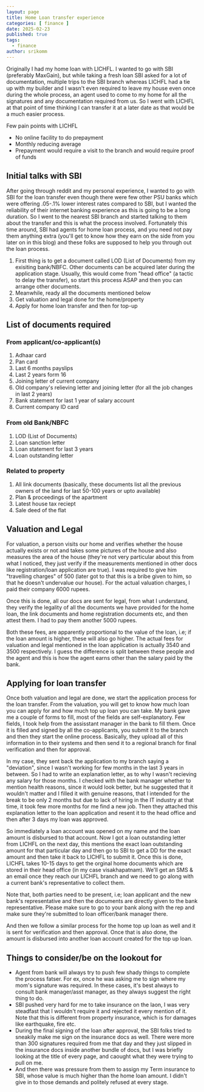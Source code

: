 ```yaml
---
layout: page
title: Home Loan transfer experience
categories: [ finance ]
date: 2025-02-23
published: true
tags:
  - finance
author: srikomm
---
```


Originally I had my home loan with LICHFL. I wanted to go with SBI (preferably MaxGain), but while taking a fresh loan SBI 
asked for a lot of documentation, multiple trips to the SBI branch whereas LICHFL had a tie up with my builder and I wasn't 
even required to leave my house even once during the whole process, an agent used to come to my home for all the signatures 
and any documentation required from us. So I went with LICHFL at that point of time thinking I can transfer it at a later date
as that would be a much easier process. 

Few pain points with LICHFL
- No online facility to do prepayment
- Monthly reducing average
- Prepayment would require a visit to the branch and would require proof of funds

## Initial talks with SBI

After going through reddit and my personal experience, I wanted to go with SBI for the loan transfer even though there were few 
other PSU banks which were offering .05-.1% lower interest rates compared to SBI, but I wanted the reliability of their internet 
banking experience as this is going to be a long duration. So I went to the nearest SBI branch and started talking to them about 
the transfer and this is what the process involved. Fortunately this time around, SBI had agents for home loan process, and you 
need not pay them anything extra (you'll get to know how they earn on the side from you later on in this blog) and these folks 
are supposed to help you through out the loan process.

1. First thing is to get a document called LOD (List of Documents) from my exisiting bank/NBFC. Other documents can be acquired later during the 
application stage. Usually, this would come from "head office" (a tactic to delay the transfer), so start this process ASAP and then you can 
arrange other documents.
2. Meanwhile, ready all the documents mentioned below
3. Get valuation and legal done for the home/property
4. Apply for home loan transfer and then for top-up

## List of documents required
### From applicant/co-applicant(s)
1. Adhaar card
2. Pan card
3. Last 6 months payslips
4. Last 2 years form 16
5. Joining letter of current company
6. Old company's relieving letter and joining letter (for all the job changes in last 2 years)
7. Bank statement for last 1 year of salary account
8. Current company ID card

### From old Bank/NBFC
1. LOD (List of Documents)
2. Loan sanction letter
3. Loan statement for last 3 years
4. Loan outstanding letter

### Related to property
1. All link documents (basically, these documents list all the previous owners of the land for last 50-100 years or upto available)
2. Plan & proceedings of the apartment
3. Latest house tax reciept
4. Sale deed of the flat

## Valuation and Legal

For valuation, a person visits our home and verifies whether the house actually exists or not and takes some pictures of the house
and also measures the area of the house (they're not very particular about this from what I noticed, they just verify if the measurements
mentioned in other docs like registration/loan application are true). I was required to give him "travelling charges" of 500 (later got to
that this is a bribe given to him, so that he doesn't undervalue our house). For the actual valuation charges, I paid their company 6000 rupees.

Once this is done, all our docs are sent for legal, from what I understand, they verify the legality of all the documents we have provided for 
the home loan, the link documents and home registration documents etc, and then attest them. I had to pay them another 5000 rupees.

Both these fees, are apparently proportional to the value of the loan, i.e; if the loan amount is higher, these will also go higher.
The actual fees for valuation and legal mentioned in the loan application is actually 3540 and 3500 respectively. I guess the difference
is split between these people and the agent and this is how the agent earns other than the salary paid by the bank.

## Applying for loan transfer

Once both valuation and legal are done, we start the application process for the loan transfer. From the valuation, you will get to know how much
loan you can apply for and how much top up loan you can take. My bank gave me a couple of forms to fill, most of the fields are self-explanatory. 
Few fields, I took help from the assisstant manager in the bank to fill them. Once it is filled and signed by all the co-applicants, you submit it
to the branch and then they start the online process. Basically, they upload all of this information in to their systems and then send it to a 
regional branch for final verification and then for approval. 

In my case, they sent back the application to my branch saying a "deviation", since I wasn't working for few months in the last 3 years in between. 
So I had to write an explanation letter, as to why I wasn't recieving any salary for those months. I checked with the bank manager whether to 
mention health reasons, since it would look better, but he suggested that it wouldn't matter and I filled it with genuine reasons, that I intended 
for the break to be only 2 months but due to lack of hiring in the IT industry at that  time, it took few more months for me find a new job. 
Then they attached this explanation letter to the loan application and resent it to the head office and then after 3 days my loan was approved. 

So immediately a loan account was opened on my name and the loan amount is disbursed to that account.
Now I got a loan outstanding letter from LICHFL on the next day, this mentions the exact loan outstanding amount for that particular day and then go
to SBI to get a DD for the exact amount and then take it back to LICHFL to submit it. Once this is done, LICHFL takes 10-15 days to get the orginal
home documents which are stored in their head office (in my case visakhapatnam). We'll get an SMS & an email once they reach our LICHFL branch and we 
need to go along with a current bank's representative to collect them. 

Note that, both parties need to be present, i.e; loan applicant and the new bank's representative and then the documents are directly given to the 
bank representative. Please make sure to go to your bank along with the rep and make sure they're submitted to loan officer/bank manager there. 

And then we follow a similar process for the home top up loan as well and it is sent for verification and then approval. Once that is also done, the 
amount is disbursed into another loan account created for the top up loan. 


## Things to consider/be on the lookout for

- Agent from bank will always try to push few shady things to complete the process fatser. For ex, once he was asking me to sign where my mom's 
signature was required. In these cases, it's best always to consult bank manager/asst manager, as they always suggest the right thing to do.
- SBI pushed very hard for me to take insurance on the laon, I was very steadfast that I wouldn't require it and rejected it every mention of it.
Note that this is different from property insurance, which is for damages like earthquake, fire etc. 
- During the final signing of the loan after approval, the SBI folks tried to sneakily make me sign on the insurance docs as well. There were 
more than 300 signatures required from me that day and they just slipped in the insurance docs inside another bundle of docs, but I was briefly
looking at the title of every page, and caought what they were trying to pull on me.
- And then there was pressure from them to assign my Term insurance to SBI, whose value is much higher than the home loan amount. I didn't give in 
to those demands and politely refused at every stage.